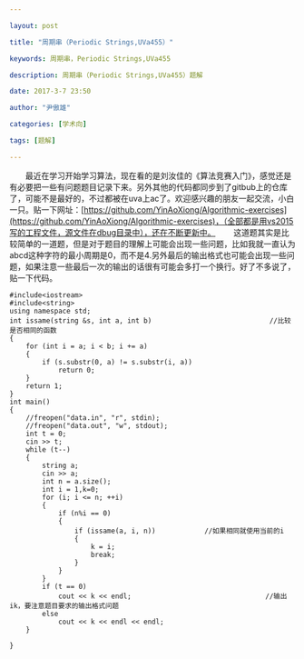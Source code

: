 ```yaml
---

layout: post

title: "周期串（Periodic Strings,UVa455）"

keywords: 周期串，Periodic Strings,UVa455

description: 周期串（Periodic Strings,UVa455）题解

date: 2017-3-7 23:50

author: "尹傲雄"

categories: [学术向]

tags: [题解]

---
```

　　最近在学习开始学习算法，现在看的是刘汝佳的《算法竞赛入门》，感觉还是有必要把一些有问题题目记录下来。另外其他的代码都同步到了gitbub上的仓库了，可能不是最好的，不过都被在uva上ac了。欢迎感兴趣的朋友一起交流，小白一只。贴一下网址：[https://github.com/YinAoXiong/Algorithmic-exercises](https://github.com/YinAoXiong/Algorithmic-exercises)，（全部都是用vs2015写的工程文件，源文件在dbug目录中），还在不断更新中。
　　这道题其实是比较简单的一道题，但是对于题目的理解上可能会出现一些问题，比如我就一直认为abcd这种字符的最小周期是0，而不是4.另外最后的输出格式也可能会出现一些问题，如果注意一些最后一次的输出的话很有可能会多打一个换行。好了不多说了，贴一下代码。
　　

```
#include<iostream>
#include<string>
using namespace std;
int issame(string &s, int a, int b)                             //比较是否相同的函数
{
	for (int i = a; i < b; i += a)
	{
		if (s.substr(0, a) != s.substr(i, a))
			return 0;
	}
	return 1;
}
int main()
{
	//freopen("data.in", "r", stdin);
	//freopen("data.out", "w", stdout);
	int t = 0;
	cin >> t;
	while (t--)
	{
		string a;
		cin >> a;
		int n = a.size();
		int i = 1,k=0;
		for (i; i <= n; ++i)
		{
			if (n%i == 0)
			{
				if (issame(a, i, n))            //如果相同就使用当前的i
				{
					k = i;
					break;
				}
			}
		}
		if (t == 0)
			cout << k << endl;                                 //输出ik，要注意题目要求的输出格式问题
		else
			cout << k << endl << endl;
	}

}
```
